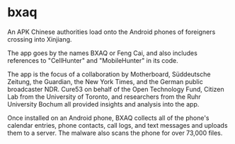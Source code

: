 # bxaq

An APK Chinese authorities load onto the Android phones of foreigners crossing into Xinjiang.

The app goes by the names BXAQ or Feng Cai, and also includes references to "CellHunter" and "MobileHunter"
in its code.

The app is the focus of a collaboration by Motherboard, Süddeutsche Zeitung, the Guardian, 
the New York Times, and the German public broadcaster NDR. Cure53 on behalf of the Open Technology Fund, Citizen
Lab from the University of Toronto, and researchers from the Ruhr University Bochum all provided insights
and analysis into the app.

Once installed on an Android phone, BXAQ collects all of the phone's calendar entries, phone contacts, call logs, and text messages and uploads them to a server. The malware also scans the phone for over 73,000 files.
